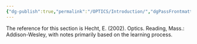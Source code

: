 ```yaml
---
{"dg-publish":true,"permalink":"/OPTICS/Introduction/","dgPassFrontmatter":true,"created":"2025-04-23T20:55:25.540+08:00","updated":"2025-04-23T21:02:12.000+08:00"}
---
```


The reference for this section is Hecht, E. (2002). Optics. Reading, Mass.: Addison-Wesley, with notes primarily based on the learning process.
